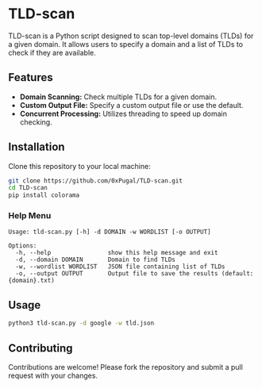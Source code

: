# TLD-scan
TLD-scan is a Python script designed to scan top-level domains (TLDs) for a given domain. It allows users to specify a domain and a list of TLDs to check if they are available.

## Features
- **Domain Scanning:** Check multiple TLDs for a given domain.
- **Custom Output File:** Specify a custom output file or use the default.
- **Concurrent Processing:** Utilizes threading to speed up domain checking.

## Installation
Clone this repository to your local machine:
```bash
git clone https://github.com/0xPugal/TLD-scan.git
cd TLD-scan
pip install colorama
```

### Help Menu
```
Usage: tld-scan.py [-h] -d DOMAIN -w WORDLIST [-o OUTPUT]

Options:
  -h, --help                show this help message and exit
  -d, --domain DOMAIN       Domain to find TLDs
  -w, --wordlist WORDLIST   JSON file containing list of TLDs
  -o, --output OUTPUT       Output file to save the results (default: {domain}.txt)
```

## Usage
```bash
python3 tld-scan.py -d google -w tld.json
```

## Contributing
Contributions are welcome! Please fork the repository and submit a pull request with your changes.